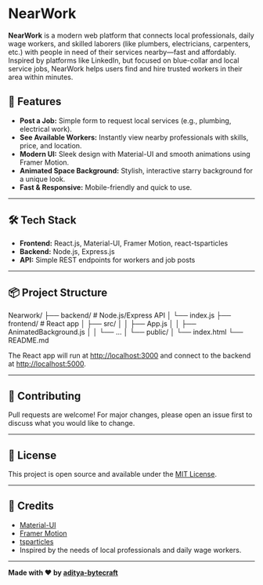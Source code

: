 # NearWork

**NearWork** is a modern web platform that connects local professionals, daily wage workers, and skilled laborers (like plumbers, electricians, carpenters, etc.) with people in need of their services nearby—fast and affordably.  
Inspired by platforms like LinkedIn, but focused on blue-collar and local service jobs, NearWork helps users find and hire trusted workers in their area within minutes.

## 🚀 Features

- **Post a Job:** Simple form to request local services (e.g., plumbing, electrical work).
- **See Available Workers:** Instantly view nearby professionals with skills, price, and location.
- **Modern UI:** Sleek design with Material-UI and smooth animations using Framer Motion.
- **Animated Space Background:** Stylish, interactive starry background for a unique look.
- **Fast & Responsive:** Mobile-friendly and quick to use.

---

## 🛠️ Tech Stack

- **Frontend:** React.js, Material-UI, Framer Motion, react-tsparticles
- **Backend:** Node.js, Express.js
- **API:** Simple REST endpoints for workers and job posts

---

## 📦 Project Structure

Nearwork/
├── backend/ # Node.js/Express API
│ └── index.js
├── frontend/ # React app
│ ├── src/
│ │ ├── App.js
│ │ ├── AnimatedBackground.js
│ │ └── ...
│ └── public/
│ └── index.html
└── README.md


The React app will run at [http://localhost:3000](http://localhost:3000) and connect to the backend at [http://localhost:5000](http://localhost:5000).

---

## 🤝 Contributing

Pull requests are welcome! For major changes, please open an issue first to discuss what you would like to change.

---

## 📄 License

This project is open source and available under the [MIT License](LICENSE).

---

## 🙏 Credits

- [Material-UI](https://mui.com/)
- [Framer Motion](https://www.framer.com/motion/)
- [tsparticles](https://particles.js.org/)
- Inspired by the needs of local professionals and daily wage workers.

---

**Made with ❤️ by [aditya-bytecraft](https://github.com/aditya-bytecraft)**

